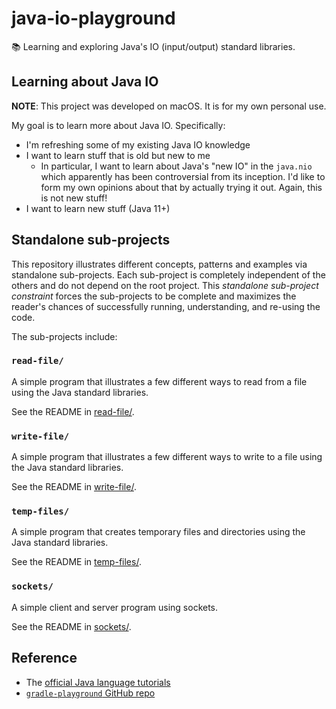 # java-io-playground

📚 Learning and exploring Java's IO (input/output) standard libraries.


## Learning about Java IO

**NOTE**: This project was developed on macOS. It is for my own personal use.

My goal is to learn more about Java IO. Specifically:

* I'm refreshing some of my existing Java IO knowledge
* I want to learn stuff that is old but new to me
  * In particular, I want to learn about Java's "new IO" in the `java.nio` which apparently has been controversial from
    its inception. I'd like to form my own opinions about that by actually trying it out. Again, this is not new stuff!
* I want to learn new stuff (Java 11+)


## Standalone sub-projects

This repository illustrates different concepts, patterns and examples via standalone sub-projects. Each sub-project is
completely independent of the others and do not depend on the root project. This _standalone sub-project constraint_
forces the sub-projects to be complete and maximizes the reader's chances of successfully running, understanding, and
re-using the code.

The sub-projects include:

### `read-file/`

A simple program that illustrates a few different ways to read from a file using the Java standard libraries.

See the README in [read-file/](read-file/).

### `write-file/`

A simple program that illustrates a few different ways to write to a file using the Java standard libraries.

See the README in [write-file/](write-file/).

### `temp-files/`

A simple program that creates temporary files and directories using the Java standard libraries.

See the README in [temp-files/](temp-files/).

### `sockets/`

A simple client and server program using sockets.

See the README in [sockets/](sockets/).


## Reference

* The [official Java language tutorials](https://docs.oracle.com/javase/tutorial/essential/io/file.html)
* [`gradle-playground` GitHub repo](https://github.com/dgroomes/gradle-playground)
